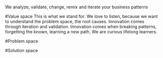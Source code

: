 We analyze, validate, change, remix and iterate your business patterns

#Value space
This is what we stand for:
We love to listen, because we want to understand the problem space, the root causes.
Innovation comes through iteration and validation.
Innovation comes when breaking patterns, forgetting the known, learning a new path.
We are curious lifelong learners.

#Problem space

#Solution space

